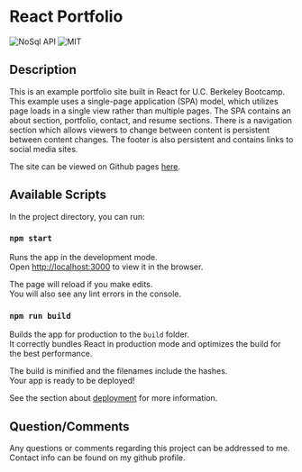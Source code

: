 # React Portfolio

![NoSql API](https://img.shields.io/github/languages/top/yooperjb/react-portfolio) ![MIT](https://img.shields.io/badge/license-MIT-blue)

## Description
This is an example portfolio site built in React for U.C. Berkeley Bootcamp. This example uses a single-page application (SPA) model, which utilizes page loads in a single view rather than multiple pages. The SPA contains an about section, portfolio, contact, and resume sections. There is a navigation section which allows viewers to change between content is persistent between content changes. The footer is also persistent and contains links to social media sites. 

The site can be viewed on Github pages [here](https://yooperjb.github.io/react-portfolio/). 

## Available Scripts

In the project directory, you can run:

### `npm start`

Runs the app in the development mode.\
Open [http://localhost:3000](http://localhost:3000) to view it in the browser.

The page will reload if you make edits.\
You will also see any lint errors in the console.

### `npm run build`

Builds the app for production to the `build` folder.\
It correctly bundles React in production mode and optimizes the build for the best performance.

The build is minified and the filenames include the hashes.\
Your app is ready to be deployed!

See the section about [deployment](https://facebook.github.io/create-react-app/docs/deployment) for more information.

## Question/Comments
Any questions or comments regarding this project can be addressed to me. Contact info can be found on my github profile. 
